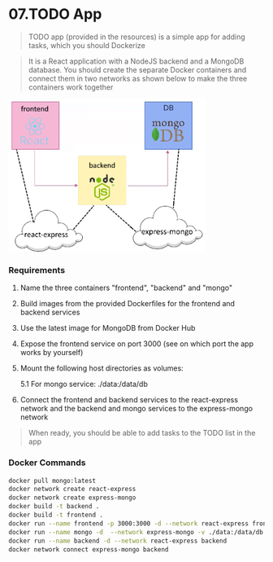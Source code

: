 # 07.TODO App

> TODO app (provided in the resources) is a simple app for adding tasks, which you should Dockerize

>It is a React application with a NodeJS backend and a MongoDB database. You should create the separate Docker containers and connect them in two networks as shown below to make the three containers work together

![alt text](<Screenshot 2024-08-12 192302.png>)

### Requirements 

01. Name the three containers "frontend", "backend" and "mongo" 

02. Build images from the provided Dockerfiles for the frontend and backend services 

03. Use the latest image for MongoDB from Docker Hub  

04. Expose the frontend service on port 3000 (see on which port the app works by yourself) 

05. Mount the following host directories as volumes: 

    5.1 For mongo service: ./data:/data/db

06.  Connect the frontend and backend services to the react-express network and the backend and mongo services to the express-mongo network 


>When ready, you should be able to add tasks to the TODO list in the app


### Docker Commands
``` bash
docker pull mongo:latest
docker network create react-express
docker network create express-mongo
docker build -t backend .
docker build -t frontend .
docker run --name frontend -p 3000:3000 -d --network react-express frontend
docker run --name mongo -d  --network express-mongo -v ./data:/data/db mongo
docker run --name backend -d --network react-express backend
docker network connect express-mongo backend
``` 